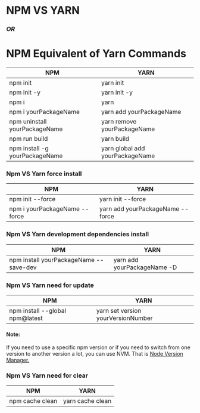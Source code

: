 # NPM VS YARN
### *OR*
# NPM Equivalent of Yarn Commands

| NPM | YARN |
|-----------------|-----------------|
| npm init | yarn init |
| npm init -y | yarn init -y |
| npm i | yarn |
| npm i yourPackageName | yarn add yourPackageName |
| npm uninstall yourPackageName | yarn remove yourPackageName |
| npm run build | yarn build |
| npm install -g yourPackageName | yarn global add yourPackageName |

### Npm VS Yarn force install

| NPM | YARN |
|-----------------|-----------------|
| npm init --force | yarn init --force |
| npm i yourPackageName --force | yarn add yourPackageName --force |

### Npm VS Yarn development dependencies install

| NPM | YARN |
|-----------------|-----------------|
| npm install yourPackageName --save-dev | yarn add yourPackageName -D|

### Npm VS Yarn need for update

| NPM | YARN |
|-----------------|-----------------|
| npm install --global npm@latest | yarn set version yourVersionNumber |

#### Note:
If you need to use a specific npm version or if you need to switch from one version to another version a lot, you can use NVM. That is [Node Version Manager.](#https://github.com/nvm-sh/nvm)

### Npm VS Yarn need for clear

| NPM | YARN |
|-----------------|-----------------|
| npm cache clean | yarn cache clean|